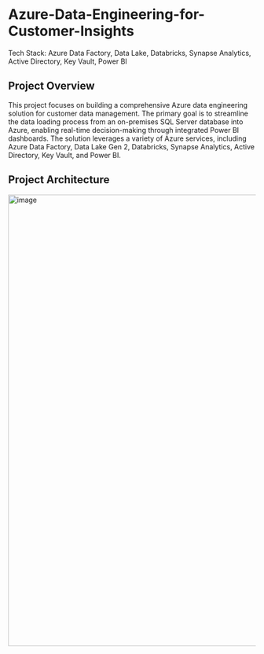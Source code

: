 # Azure-Data-Engineering-for-Customer-Insights
Tech Stack: Azure Data Factory, Data Lake, Databricks, Synapse Analytics, Active Directory, Key Vault, Power BI

## Project Overview
This project focuses on building a comprehensive Azure data engineering solution for customer data management. The primary goal is to streamline the data loading process from an on-premises SQL Server database into Azure, enabling real-time decision-making through integrated Power BI dashboards. The solution leverages a variety of Azure services, including Azure Data Factory, Data Lake Gen 2, Databricks, Synapse Analytics, Active Directory, Key Vault, and Power BI.


## Project Architecture

<img width="919" alt="image" src="https://github.com/user-attachments/assets/61688c5f-ab34-487b-9a09-8055540b5c9b">
